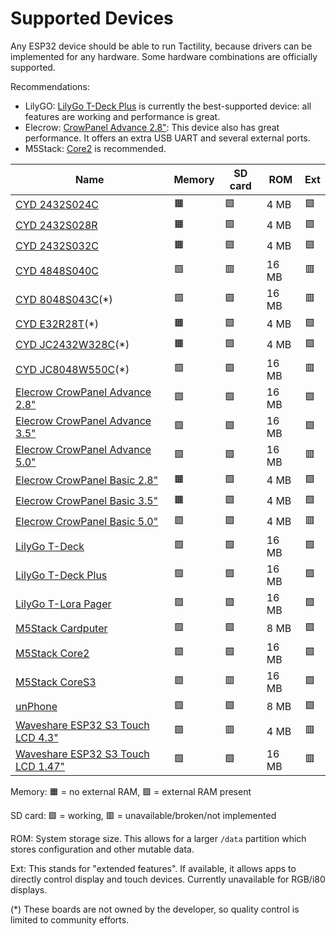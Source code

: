 # Supported Devices

Any ESP32 device should be able to run Tactility, because drivers can be implemented for any hardware.
Some hardware combinations are officially supported.

Recommendations:
- LilyGO: [LilyGo T-Deck Plus](devices/lilygo-tdeck-plus.md) is currently the best-supported device: all features are working and performance is great.
- Elecrow: [CrowPanel Advance 2.8"](devices/elecrow-crowpanel-advance-28.md): This device also has great performance. It offers an extra USB UART and several external ports.
- M5Stack: [Core2](devices/m5stack-core2.md) is recommended.

|Name|Memory|SD card|ROM|Ext|
|-|-|-|-|-|
|[CYD 2432S024C](devices/cyd-2432S024c.md)|🟧|🟩|4 MB|🟩|
|[CYD 2432S028R](devices/cyd-2432S028r.md)|🟧|🟩|4 MB|🟩|
|[CYD 2432S032C](devices/cyd-2432S032c.md)|🟧|🟩|4 MB|🟩|
|[CYD 4848S040C](devices/cyd-4848s040c.md)|🟩|🟥|16 MB|🟥|
|[CYD 8048S043C](devices/cyd-8048s043c.md)(\*)|🟩|🟩|16 MB|🟥|
|[CYD E32R28T](devices/cyd-e32r28t.md)(\*)|🟧|🟩|4 MB|🟩|
|[CYD JC2432W328C](devices/cyd-jc2432w328c.md)(\*)|🟧|🟩|4 MB|🟩|
|[CYD JC8048W550C](devices/cyd-jc8048w550c.md)(\*)|🟩|🟩|16 MB|🟥|
|[Elecrow CrowPanel Advance 2.8"](devices/elecrow-crowpanel-advance-28.md)|🟩|🟩|16 MB|🟩|
|[Elecrow CrowPanel Advance 3.5"](devices/elecrow-crowpanel-advance-35.md)|🟩|🟩|16 MB|🟩|
|[Elecrow CrowPanel Advance 5.0"](devices/elecrow-crowpanel-advance-50.md)|🟩|🟩|16 MB|🟥|
|[Elecrow CrowPanel Basic 2.8"](devices/elecrow-crowpanel-basic-28.md)|🟧|🟩|4 MB|🟩|
|[Elecrow CrowPanel Basic 3.5"](devices/elecrow-crowpanel-basic-35.md)|🟧|🟩|4 MB|🟩|
|[Elecrow CrowPanel Basic 5.0"](devices/elecrow-crowpanel-basic-50.md)|🟩|🟩|4 MB|🟥|
|[LilyGo T-Deck](devices/lilygo-tdeck.md)|🟩|🟩|16 MB|🟩|
|[LilyGo T-Deck Plus](devices/lilygo-tdeck-plus.md)|🟩|🟩|16 MB|🟩|
|[LilyGo T-Lora Pager](devices/lilygo-tlora-pager.md)|🟩|🟩|16 MB|🟩|
|[M5Stack Cardputer](devices/m5stack-cardputer.md)|🟩|🟩|8 MB|🟩|
|[M5Stack Core2](devices/m5stack-core2.md)|🟩|🟩|16 MB|🟩|
|[M5Stack CoreS3](devices/m5stack-cores3.md)|🟩|🟥|16 MB|🟩|
|[unPhone](devices/unphone.md)|🟩|🟩|8 MB|🟩|
|[Waveshare ESP32 S3 Touch LCD 4.3"](devices/waveshare-s3-touch-lcd-43.md)|🟩|🟥|4 MB|🟥|
|[Waveshare ESP32 S3 Touch LCD 1.47"](devices/waveshare-s3-touch-lcd-147.md)|🟩|🟩|16 MB|🟥|

Memory: 🟧 = no external RAM, 🟩 = external RAM present

SD card: 🟩 = working, 🟥 = unavailable/broken/not implemented

ROM: System storage size. This allows for a larger `/data` partition which stores configuration and other mutable data.

Ext: This stands for "extended features". If available, it allows apps to directly control display and touch devices. Currently unavailable for RGB/i80 displays.

 (\*) These boards are not owned by the developer, so quality control is limited to community efforts.
